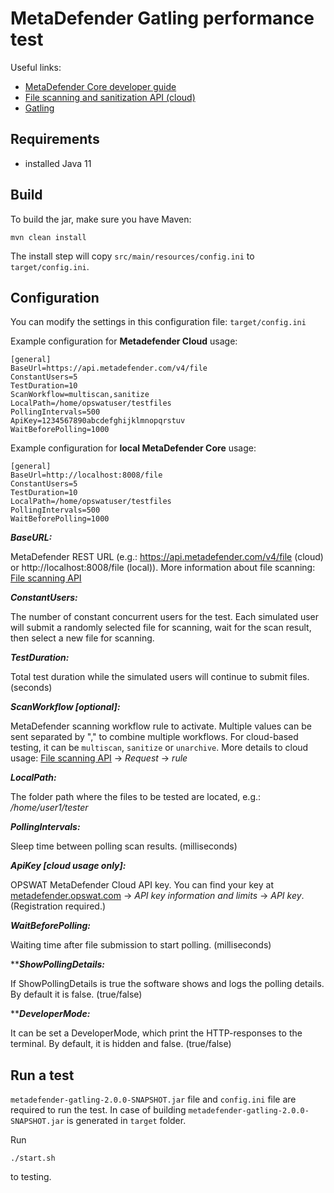 # MetaDefender Gatling performance test

Useful links:

* [MetaDefender Core developer guide](https://onlinehelp.opswat.com/corev4/9._%28NEW%29_MetaDefender_Core_Developer_Guide.html)
* [File scanning and sanitization API (cloud)](https://onlinehelp.opswat.com/mdcloud/2.1_Scanning_a_file_by_file_upload.html)
* [Gatling](https://gatling.io/)

## Requirements

- installed Java 11

## Build

To build the jar, make sure you have Maven:

	mvn clean install

The install step will copy `src/main/resources/config.ini` to `target/config.ini`.

## Configuration

You can modify the settings in this configuration file: `target/config.ini`


Example configuration for **Metadefender Cloud** usage:
```
[general]
BaseUrl=https://api.metadefender.com/v4/file
ConstantUsers=5
TestDuration=10
ScanWorkflow=multiscan,sanitize
LocalPath=/home/opswatuser/testfiles
PollingIntervals=500
ApiKey=1234567890abcdefghijklmnopqrstuv
WaitBeforePolling=1000
```


Example configuration for **local MetaDefender Core** usage:
```
[general]
BaseUrl=http://localhost:8008/file
ConstantUsers=5
TestDuration=10
LocalPath=/home/opswatuser/testfiles
PollingIntervals=500
WaitBeforePolling=1000
```

***BaseURL:***

MetaDefender REST URL (e.g.: https://api.metadefender.com/v4/file (cloud) or http://localhost:8008/file (local)). More information about file scanning: [File scanning API](https://onlinehelp.opswat.com/mdcloud/2.1_Scanning_a_file_by_file_upload.html)

***ConstantUsers:***

The number of constant concurrent users for the test. Each simulated user will submit a randomly 
selected file for scanning, wait for the scan result, then select a new file for scanning.

***TestDuration:***

Total test duration while the simulated users will continue to submit files. (seconds)

***ScanWorkflow [optional]:***

MetaDefender scanning workflow rule to activate. Multiple values can be sent separated by "," to combine multiple workflows. For cloud-based testing, it can be `multiscan`, `sanitize` or `unarchive`. More details to cloud usage: [File scanning API](https://onlinehelp.opswat.com/mdcloud/2.1_Scanning_a_file_by_file_upload.html) -> *Request* -> *rule*

***LocalPath:***

The folder path where the files to be tested are located, e.g.: */home/user1/tester*

***PollingIntervals:***

Sleep time between polling scan results. (milliseconds)

***ApiKey [cloud usage only]:***

OPSWAT MetaDefender Cloud API key. You can find your key at [metadefender.opswat.com](https://metadefender.opswat.com/account) -> *API key information and limits* -> *API key*. (Registration required.)

***WaitBeforePolling:***

Waiting time after file submission to start polling. (milliseconds)

*****ShowPollingDetails:***

If ShowPollingDetails is true the software shows and logs the polling details. By default it is false. (true/false)

*****DeveloperMode:***

It can be set a DeveloperMode, which print the HTTP-responses to the terminal. By default, it is hidden and false. (true/false)


## Run a test

`metadefender-gatling-2.0.0-SNAPSHOT.jar` file and `config.ini` file are required to run the test. In case of building `metadefender-gatling-2.0.0-SNAPSHOT.jar` is generated in `target` folder. 

Run 

`./start.sh`

to testing.

<!--java -cp metadefender-gatling-2.0.0-SNAPSHOT.jar io.gatling.app.Gatling -s ScanSimulation -->

